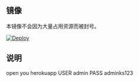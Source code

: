 

## 镜像

本镜像不会因为大量占用资源而被封号。

[![Deploy](https://www.herokucdn.com/deploy/button.png)](https://dashboard.heroku.com/new?template=https://github.com/10102232/heroku-ttyd)

## 说明
open you herokuapp 
USER admin
PASS adminks123


